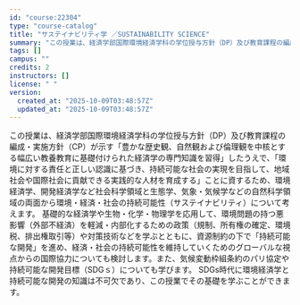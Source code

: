 ```yaml
---
id: "course:22304"
type: "course-catalog"
title: "サステイナビリティ学 ／SUSTAINABILITY SCIENCE"
summary: "この授業は、経済学部国際環境経済学科の学位授与方針（DP）及び教育課程の編成・実施方針（CP）が示す「豊かな歴史観、自然観および倫理観を中核とする幅広い教養教育に基礎付けられた経済学の専門知識を習得」したうえで、「環境に対する責任と正しい…"
tags: []
campus: ""
credits: 2
instructors: []
license: " "
version:
  created_at: "2025-10-09T03:48:57Z"
  updated_at: "2025-10-09T03:48:57Z"
---
```


この授業は、経済学部国際環境経済学科の学位授与方針（DP）及び教育課程の編成・実施方針（CP）が示す「豊かな歴史観、自然観および倫理観を中核とする幅広い教養教育に基礎付けられた経済学の専門知識を習得」したうえで、「環境に対する責任と正しい認識に基づき、持続可能な社会の実現を目指して、地域社会や国際社会に貢献できる実践的な人材を育成する」ことに資するため、環境経済学、開発経済学など社会科学領域と生態学、気象・気候学などの自然科学領域の両面から環境・経済・社会の持続可能性（サステイナビリティ）について考えます。 基礎的な経済学や生物・化学・物理学を応用して、環境問題の持つ悪影響（外部不経済）を軽減・内部化するための政策（規制、所有権の確定、環境税、排出権取引等）や対策技術などを学ぶとともに、資源制約の下で「持続可能な開発」を進め、経済・社会の持続可能性を維持していくためのグローバルな視点からの国際協力についても検討します。また、気候変動枠組条約のパリ協定や持続可能な開発目標（SDGｓ）についても学びます。 SDGs時代に環境経済学と持続可能な開発の知識は不可欠であり、この授業でその基礎を学ぶことができます。
